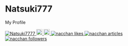 # Natsuki777
My Profile
<p align="left">
  <a href="https://github.com/Natsuki7777/Natsuki777/">
    <img src="https://komarev.com/ghpvc/?username=Natsuki7777" alt="Natsuki7777" />
  </a>
  <a href="http://twitter.com/natsuki_m777">
    <img height="20" src="https://img.shields.io/twitter/follow/natsuki_m777?label=Twitter&logo=twitter&style=flat" />
  </a>
  <a href="https://github.com/Natsuki777">
    <img height="20" src="https://img.shields.io/github/followers/Natsuki777?label=follow&logo=github&style=flat" />
  </a>
    <!-- Like のバッジ -->
  <a href="https://zenn.dev/nacchan">
    <img src="https://zenn.badge.nikaera.com/s/nacchan/likes?style=plastic" alt="nacchan likes" />
  </a>

  <!-- Articles のバッジ -->
  <a href="https://zenn.dev/nacchan/articles">
    <img src="https://zenn.badge.nikaera.com/s/nacchan/articles?style=plastic" alt="nacchan articles" />
  </a>

  <!-- Followers のバッジ -->
  <a href="https://zenn.dev/nacchan/followers">
    <img src="https://zenn.badge.nikaera.com/s/nacchan/followers?style=plastic" alt="nacchan followers" />
  </a>
</p>
